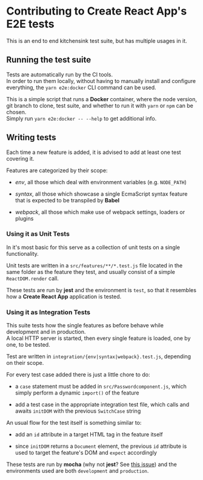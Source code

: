 # Contributing to Create React App's E2E tests

This is an end to end kitchensink test suite, but has multiple usages in it.

## Running the test suite

Tests are automatically run by the CI tools.  
In order to run them locally, without having to manually install and configure everything, the `yarn e2e:docker` CLI command can be used.

This is a simple script that runs a **Docker** container, where the node version, git branch to clone, test suite, and whether to run it with `yarn` or `npm` can be chosen.  
Simply run `yarn e2e:docker -- --help` to get additional info.

## Writing tests

Each time a new feature is added, it is advised to add at least one test covering it.

Features are categorized by their scope:

 - *env*, all those which deal with environment variables (e.g. `NODE_PATH`)
 
 - *syntax*, all those which showcase a single EcmaScript syntax feature that is expected to be transpiled by **Babel**

 - *webpack*, all those which make use of webpack settings, loaders or plugins

### Using it as Unit Tests

In it's most basic for this serve as a collection of unit tests on a single functionality.

Unit tests are written in a `src/features/**/*.test.js` file located in the same folder as the feature they test, and usually consist of a simple `ReactDOM.render` call.

These tests are run by **jest** and the environment is `test`, so that it resembles how a **Create React App** application is tested.

### Using it as Integration Tests

This suite tests how the single features as before behave while development and in production.  
A local HTTP server is started, then every single feature is loaded, one by one, to be tested.

Test are written in `integration/{env|syntax|webpack}.test.js`, depending on their scope.

For every test case added there is just a little chore to do:

 - a `case` statement must be added in `src/Passwordcomponent.js`, which simply perform a dynamic `import()` of the feature

 - add a test case in the appropriate integration test file, which calls and awaits `initDOM` with the previous `SwitchCase` string
 
An usual flow for the test itself is something similar to:
 
 - add an `id` attribute in a target HTML tag in the feature itself

 - since `initDOM` returns a `Document` element, the previous `id` attribute is used to target the feature's DOM and `expect` accordingly

These tests are run by **mocha** (why not **jest**? See [this issue](https://github.com/facebook/jest/issues/2288)) and the environments used are both `development` and `production`.
